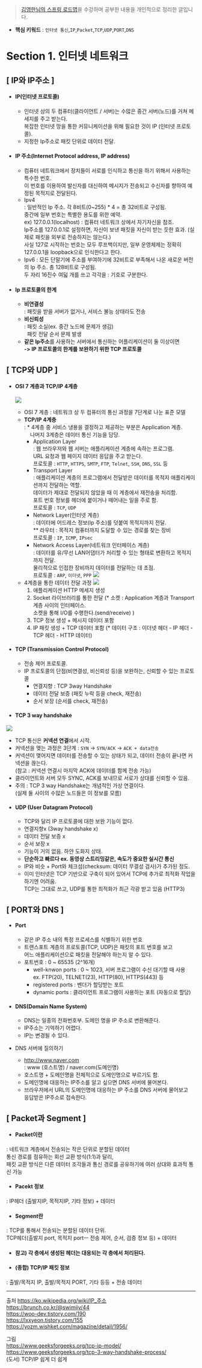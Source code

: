 >[김영한님의 스프링 로드맵](https://www.inflearn.com/roadmaps/373)을 수강하며 공부한 내용을 개인적으로 정리한 글입니다.

- **핵심 키워드** 
: `인터넷 통신`,`IP`,`Packet`,`TCP`,`UDP`,`PORT`,`DNS`

# Section 1. 인터넷 네트워크
## [ IP와 IP주소 ]
- #### IP(인터넷 프로토콜)  
  - 인터넷 상의 두 컴퓨터(클라이언트 / 서버)는 수많은 중간 서버(노드)를 거쳐 메세지를 주고 받는다.  
복잡한 인터넷 망을 통한 커뮤니케이션을 위해 필요한 것이 IP (인터넷 프로토콜).
  - 지정한 Ip주소로 패킷 단위로 데이터 전달.


- #### IP 주소(Internet Protocol address, IP address)
  - 컴퓨터 네트워크에서 장치들이 서로를 인식하고 통신을 하기 위해서 사용하는 특수한 번호.  
이 번호를 이용하여 발신자를 대신하여 메시지가 전송되고 수신자를 향하여 예정된 목적지로 전달된다.
  - Ipv4    
  : 일반적인 Ip 주소. 각 8비트(0~255) * 4 = 총 32비트로 구성됨.  
  중간에 일부 번호는 특별한 용도를 위한 예약.  
  ex) 127.0.0.1(localhost) : 컴퓨터 네트워크 상에서 자기자신을 참조.   
  Ip주소를 127.0.0.1로 설정하면, 자신이 보낸 패킷을 자신이 받는 듯한 효과. (실제로 패킷을 외부로 전송하지는 않는다.)  
  사실 127로 시작하는 번호는 모두 루프백이지만, 일부 운영체제는 정확히  127.0.0.1을 loopback으로 인식한다고 한다.
  - Ipv6
  : 모든 단말기에 주소를 부여하기에 32비트로 부족해서 나온 새로운 버전의 Ip 주소. 총 128비트로 구성됨.  
두 자리 16진수 여덟 개를 쓰고 각각을 : 기호로 구분한다.

- #### Ip 프로토콜의 한계
  - **비연결성**  
  : 패킷을 받을 서버가 없거나, 서비스 불능 상태라도 전송
  - **비신뢰성**  
  : 패킷 소실(ex. 중간 노드에 문제가 생김)  
  &nbsp;&nbsp;패킷 전달 순서  문제 발생
  - **같은 Ip주소**를 사용하는 서버에서 통신하는 어플리케이션이 둘 이상이면  
  **-> IP 프로토콜의 한계를 보완하기 위한 TCP 프로토콜**
  
## [ TCP와 UDP ]
  
- #### OSI 7 계층과 TCP/IP 4계층
  ![](https://velog.velcdn.com/images/melodie104/post/84f34c30-61ed-44b4-972b-f37c775ac42f/image.webp)
    - OSI 7 계층 : 네트워크 상 두 컴퓨터의 통신 과정을 7단계로 나눈 표준 모델
    - **TCP/IP 4계층**   
    : * 4계층 중 서비스 냉용을 결정하고 제공하는 부분은 Application 계층.  
    &nbsp;&nbsp;&nbsp;&nbsp;나머지 3계층은 데이터 통신 기능을 담당.
      - Application Layer  
      : 웹 브라우저와 웹 서버는 애플리케이션 계층에 속하는 프로그램.  
      URL 요청과 웹 페이지 데이터 응답을 주고 받는다.  
      프로토콜 : `HTTP`, `HTTPS`, `SMTP`, `FTP`, `Telnet`, `SSH`, `DNS`, `SSL` 등
      - Transport Layer  
      : 애플리케이션 계층의 프로그램에서 전달받은 데이터를 목적지 애플리케이션까지 전달하는 역할.  
      데이터가 제대로 전달되지 않았을 때 이 계층에서 재전송을 처리함.  
      포트 번호 정보를 헤더에 붙이거나 떼어내는 일을 주로 함.  
      프로토콜 : `TCP`, `UDP`
      - Network Layer(인터넷 계층)  
      : 데이터에 어드레스 정보(Ip 주소)를 덧붙여 목적지까지 전달.  
      ** 라우터 : 목적지 컴퓨터까지 도달할 수 있는 경로를 찾는 장비   
      프로토콜 : `IP`, `ICMP`, `IPsec`
      - Network Access Layer(네트워크 인터페이스 계층)  
      : 데이터를 유/무선 LAN어댑터가 처리할 수 있는 형태로 변환하고 목적지까지 전달.  
      물리적으로 인접한 장비까지 데이터를 전달하는 데 초점.  
      프로토콜 : `ARP`, `이더넷`, `PPP`
      ![](https://velog.velcdn.com/images/melodie104/post/836af387-7b6c-4670-9a4f-be56cb0094e3/image.jpg)
    - 4계층을 통한 데이터 전달 과정
    ![](https://velog.velcdn.com/images/melodie104/post/aa0dfe7b-3545-4e3c-b8b8-034fab418ef5/image.png)
      1. 애플리케이션 HTTP 메세지 생성
      2. Socket 라이브러리를 통한 전달
      (* 소켓 : Application 계층과 Transport 계층 사이의 인터페이스.  
      소켓을 통해 I/O를 수행한다.(send/receive) )
      3. TCP 정보 생성 + 메시지 데이터 포함
      4. IP 패킷 생성 + TCP 데이터 포함
      (* 데이터 구조 : 이더넷 헤더 - IP 헤더 - TCP 헤더 - HTTP 데이터)

      
- #### TCP (Transmission Control Protocol)
  - 전송 제어 프로토콜. 
  - IP 프로토콜의 단점(비연결성, 비신뢰성 등)을 보완하는, 신뢰할 수 있는 프로토콜
    - 연결지향 : TCP 3way Handshake
    - 데이터 전달 보증 (패킷 누락 등을 check, 재전송)
    - 순서 보장 (순서를 check, 재전송)
- #### TCP 3 way handshake
![](https://velog.velcdn.com/images/melodie104/post/1cc9b94d-b01a-416b-9ba7-a3781d47560d/image.png)
  - TCP 통신은 **커넥션 연결**에서 시작.
  - 커넥션을 맺는 과정은 3단계 : `SYN` -> `SYN/ACK` -> `ACK + data전송`
  - 커넥션이 맺어지면 데이터를 전송할 수 있는 상태가 되고, 데이터 전송이 끝나면 커넥션을 끊는다.  
  (참고 : 커넥션 연결시 마지막 ACK에 데이터를 함께 전송 가능)  
  - 클라이언트와 서버 모두 SYNC, ACK를 보내므로 서로가 상대를 신뢰할 수 있음.
  - 주의 : TCP 3 way Handshake는 개념적인 가상 연결이다.  
  (실제 둘 사이의 수많은 노드들은 이 정보를 모름)
- #### UDP (User Datagram Protocol)
  - TCP와 달리 IP 프로토콜에 대한 보완 기능이 없다.
  - 연결지향x (3way handshake x)
  - 데이터 전달 보증 x
  - 순서 보장 x
  - 기능이 거의 없음. 하얀 도화지 상태. 
  - **단순하고 빠르다 ex. 동영상 스트리밍같은, 속도가 중요한 실시간 통신**
  - IP와 비슷 + Port와 체크섬(checksum: 데이터 무결성 검사)가 추가된 정도.
  - 이미 인터넷은 TCP 기반으로 구축이 되어 있어서 TCP에 추가로 최적화 작업을 하기엔 어려움.  
 TCP는 그대로 쓰고, UDP를 통한 최적화가 최근 각광 받고 있음 (HTTP3)
  
  
## [ PORT와 DNS ]
- #### Port  
  - 같은 IP 주소 내의 특정 프로세스를 식별하기 위한 번호 
  - 트랜스포트 계층의 프로토콜(TCP, UDP)은 패킷의 포트 번호를 보고  
  어느 애플리케이션으로 패킷을 전달해야 하는지 알 수 있다.
  - 포트번호 : 0 ~ 65535 (2^16개)
    - well-knwon ports : 0 ~ 1023, 서버 프로그램이 수신 대기할 때 사용  
       ex. FTP(20), TELNET(23), HTTP(80), HTTPS(443) 등
    - registered ports : 벤더가 할당받는 포트
    - dynamic ports : 클라이언트 프로그램이 사용하는 포트 (자동으로 할당)

- #### DNS(Domain Name System)
  - DNS는 일종의 전화번호부. 도메인 명을 IP 주소로 변환해준다.
  - IP주소는 기억하기 어렵다.
  - IP는 변경될 수 있다.
  
- DNS 서버에 질의하기
  - http://www.naver.com  
  : www (호스트명) / naver.com(도메인명)  
  * 호스트명 + 도메인명을 전체적으로 도메인명으로 부르기도 함.  
  - 도메인명에 대응하는 IP주소를 알고 싶으면 DNS 서버에 물어본다.
  - 브라우저에서 URL의 도메인명에 대응하는 IP 주소를 DNS 서버에 물어보고  
  응답받은 IP주소로 접속한다.
  
  
## [ Packet과 Segment ]
- #### Packet이란  
: 네트워크 계층에서 전송되는 작은 단위로 분할된 데이터  
통신 경로를 점유하는 회선 교환 방식(1:1)과 달리,  
패킷 교환 방식은 다른 데이터 조각들과 통신 경로를 공유하기에 여러 상대와 효과적 통신 가능  
- #### Pacekt 정보  
: IP헤더 (출발지IP, 목적지IP, 기타 정보) + 데이터
- #### Segment란  
: TCP를 통해서 전송되는 분할된 데이터 단위.   
TCP헤더(출발지 port, 목적지 portㅡ 전송 제어, 순서, 검증 정보 등) + 데이터
- #### 참고) 각 층에서 생성된 헤더는 대응되는 각 층에서 처리된다.

- #### (종합) TCP/IP 패킷 정보  
: 출발/목적지 IP, 출발/목적지 PORT, 기타 등등 + 전송 데이터

----------------------------

출처
https://ko.wikipedia.org/wiki/IP_주소  
https://brunch.co.kr/@swimjiy/44  
https://woo-dev.tistory.com/190  
https://lxxyeon.tistory.com/155  
https://yozm.wishket.com/magazine/detail/1956/  
  
그림  
https://www.geeksforgeeks.org/tcp-ip-model/  
https://www.geeksforgeeks.org/tcp-3-way-handshake-process/  
(도서) TCP/IP 쉽게 더 쉽게  
